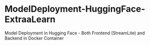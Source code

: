 # ModelDeployment-HuggingFace-ExtraaLearn
Model Deployment in Hugging Face - Both Frontend (StreamLite) and Backend in Docker Container 
